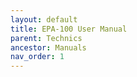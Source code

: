 ```yaml
---
layout: default
title: EPA-100 User Manual
parent: Technics
ancestor: Manuals
nav_order: 1
---
```


<div id="adobe-dc-view" style="height: 80vh;">
	<script src="https://acrobatservices.adobe.com/view-sdk/viewer.js"></script>
	<script type="text/javascript">
		document.addEventListener("adobe_dc_view_sdk.ready", function(){ 
			var adobeDCView = new AdobeDC.View({clientId: "5aca0821dfc443928ce227808de9010e", divId: "adobe-dc-view"});
			adobeDCView.previewFile({
				content:{location: {url: "/assets/pdfs/Technics_UM_EPA-100.pdf"}},
				metaData:{fileName: "Technics_UM_EPA-100.pdf"}
			}, {defaultViewMode: "FIT_WIDTH", showAnnotationTools: false});
		});
	</script>
	<br class="clear"/>
</div>

